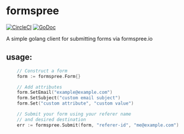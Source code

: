 # formspree
[![CircleCI](https://circleci.com/gh/hourglassdesign/formspree.svg?style=svg)](https://circleci.com/gh/hourglassdesign/formspree)
[![GoDoc](https://godoc.org/github.com/hourglassdesign/formspree?status.svg)](http://godoc.org/github.com/hourglassdesign/formspree)

A simple golang client for submitting forms via formspree.io

## usage:
```go
    // Construct a form
    form := formspree.Form{}

    // Add attributes
    form.SetEmail("example@example.com")
    form.SetSubject("custom email subject")
    form.Set("custom attribute", "custom value")

    // Submit your form using your referer name 
    // and desired destination
    err := formspree.Submit(form, "referer-id", "me@example.com")
```
